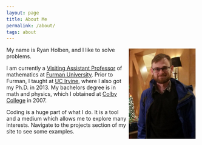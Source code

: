 ```yaml
---
layout: page
title: About Me
permalink: /about/
tags: about
---
```


<img src="/assets/img/me.jpg" style="float:right; width: 35%; height: 35%; padding: 5px;">

My name is Ryan Holben, and I like to solve problems.

I am currently a [Visiting Assistant Professor](http://www.furman.edu/academics/mathematics/meet-our-faculty/Pages/Ryan-Holben.aspx) of mathematics at [Furman University](http://www.furman.edu).  Prior to Furman, I taught at [UC Irvine](http://math.uci.edu), where I also got my Ph.D. in 2013.  My bachelors degree is in math and physics, which I obtained at [Colby College](http://www.colby.edu) in 2007.

Coding is a huge part of what I do.  It is a tool and a medium which allows me to explore many interests.  Navigate to the projects section of my site to see some examples.
